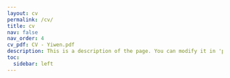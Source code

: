 ```yaml
---
layout: cv
permalink: /cv/
title: cv
nav: false
nav_order: 4
cv_pdf: CV - Yiwen.pdf
description: This is a description of the page. You can modify it in 'pages/_cv.md'. You can also change or remove the top pdf download button.
toc:
  sidebar: left
---
```

